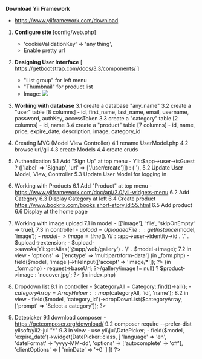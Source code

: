 **Download Yii Framework**
 - https://www.yiiframework.com/download
 
01. **Configure site** [config/web.php]
    - 'cookieValidationKey' => 'any thing',
    - Enable pretty url

02. **Designing User Interface** [ https://getbootstrap.com/docs/3.3/components/ ]
    * "List group" for left menu
    * "Thumbnail" for product list
    * Image: <img src="<?= Yii::$app->request->baseUrl; ?>/img/nocover.jpg">

03. **Working with database**
    3.1 create a database "any_name"
    3.2 create a "user" table [8 columns]
        - id, first_name, last_name, email, username, password, authKey, accessToken
    3.3 create a "category" table [2 columns]
        - id, name
    3.4 create a "product" table [7 columns]
        - id, name, price, expire_date, description, image, category_id

04. Creating MVC (Model View Controller)
    4.1 rename UserModel.php 
    4.2 browse url/gii
    4.3 create Models
    4.4 create cruds

05. Authentication
    5.1 Add "Sign Up" at top menu
        - Yii::$app->user->isGuest ? (['label' => 'Signup', 'url' => ['/user/create']]) : (''),
    5.2 Update User Model, View, Controller
    5.3 Update User Model for logging in

06. Working with Products
    6.1 Add "Product" at top menu - https://www.yiiframework.com/doc/api/2.0/yii-widgets-menu
    6.2 Add Category 
    6.3 Display Category at left
    6.4 Create product https://www.bookrix.com/books;short-story,id:55.html
    6.5 Add product
    6.6 Display at the home page

07. Working with image upload
    7.1 in model
        - [['image'], 'file', 'skipOnEmpty' => true],
    7.3 in controller 
        - $upload = UploadedFile::getInstance($model, 'image');
        - $model->image = time() . Yii::$app->user->identity->id . '.' . $upload->extension;
        - $upload->saveAs(Yii::getAlias('@app/web/gallery') . '/' . $model->image);
    7.2 in view 
        - 'options' => ['enctype' => 'multipart/form-data'] (in _form.php)
        - <?= $form->field($model, 'image')->fileInput(['accept' => 'image/*']); ?> (in _form.php)
        - <?= Yii::$app->request->baseUrl; ?>/gallery/<?= ($product->image != null) ? $product->image : 'nocover.jpg'; ?> (in index.php)

08. Dropdown list 
    8.1 in controller
        - $categoryAll = Category::find()->all();
        - $categoryArray = ArrayHelper::map($categoryAll, 'id', 'name');
    8.2 in view 
        - <?= $form->field($model, 'category_id')->dropDownList($categoryArray, ['prompt' => 'Select a category']); ?>

09. Datepicker
    9.1 download composer
        - https://getcomposer.org/download/
    9.2 composer require --prefer-dist yiisoft/yii2-jui "*"
    9.3 in view
        - use yii\jui\DatePicker;
        - <?= $form->field($model, 'expire_date')->widget(DatePicker::class, [
            'language' => 'en',
            'dateFormat' => 'yyyy-MM-dd',
            'options' => ['autocomplete' => 'off'],
            'clientOptions' => [
                'minDate' => '+0'
            ]
         ]) ?>